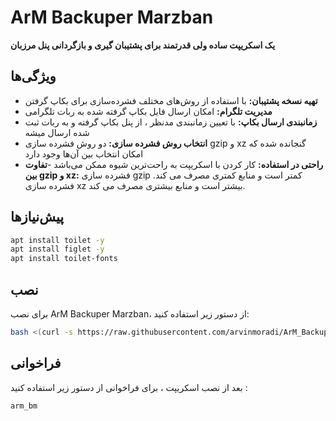 # ArM Backuper Marzban

<strong>یک اسکریپت ساده ولی قدرتمند برای پشتیبان گیری و بازگردانی پنل مرزبان</strong>

## ویژگی‌ها

- **تهیه نسخه پشتیبان:** با استفاده از روش‌های مختلف فشرده‌سازی برای بکاپ گرفتن
- **مدیریت تلگرام:** امکان ارسال فایل بکاپ گرفته شده به ربات تلگرامی
- **زمانبندی ارسال بکاپ:** با تعیین زمانبندی مدنظر ، از پنل بکاپ گرفته و به ربات ثبت شده ارسال میشه
- **انتخاب روش فشرده سازی:** دو روش فشرده سازی gzip و xz گنجانده شده که امکان انتخاب بین آن‌ها وجود دارد
- **راحتی در استفاده:** کار کردن با اسکریپت به راحت‌ترین شیوه ممکن می‌باشد
-**تفاوت بین gzip و xz:** 
فشرده سازی gzip کمتر است و منابع کمتری مصرف می کند.
فشرده سازی xz بیشتر است و منابع بیشتری مصرف می کند.

## پیش‌نیازها
```bash
apt install toilet -y
apt install figlet -y
apt install toilet-fonts
```
## نصب

برای نصب ArM Backuper Marzban، از دستور زیر استفاده کنید:

```bash
bash <(curl -s https://raw.githubusercontent.com/arvinmoradi/ArM_Backuper_Marzban/main/install.sh)
```
## فراخوانی
بعد از نصب اسکریپت ، برای فراخوانی از دستور زیر استفاده کنید :
```bash
arm_bm
```
